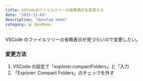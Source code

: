 ```yaml
---
title: VSCodeのファイルツリーの省略表示を変更する
date: "2021-11-03"
description: "develop memo"
category: 💻 DevMemo
---
```


VSCode のファイルツリーの省略表示が見づらいので変更したい。

### 変更方法

1. VSCode の設定で「explorer.compactFolders」と「入力
2. 「Explorer: Compact Folders」のチェックを外す
